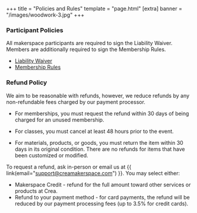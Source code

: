 +++
title = "Policies and Rules"
template = "page.html"
[extra]
banner = "/images/woodwork-3.jpg"
+++


### Participant Policies

All makerspace participants are required to sign the Liability Waiver. Members are additionally required to sign the Membership Rules.

- [Liability Waiver](https://drive.google.com/file/d/1xm5IkX4wElDCrVL0bsAPBGGv2DfKVQbX/view?usp=drive_link)
- [Membership Rules](https://drive.google.com/file/d/1Cy4YQb7ERnfsVKGHHX7i32D-UdpNgdbx/view?usp=drive_link)


### Refund Policy

We aim to be reasonable with refunds, however, we reduce refunds by any non-refundable fees charged by our payment processor.

- For memberships, you must request the refund within 30 days of being charged for an unused membership.

- For classes, you must cancel at least 48 hours prior to the event.

- For materials, products, or goods, you must return the item within 30 days in its original condition. There are no refunds for items that have been customized or modified.

To request a refund, ask in-person or email us at {{ link(email="support@creamakerspace.com") }}. You may select either:
- Makerspace Credit - refund for the full amount toward other services or products at Crea.
- Refund to your payment method - for card payments, the refund will be reduced by our payment processing fees (up to 3.5% for credit cards).
